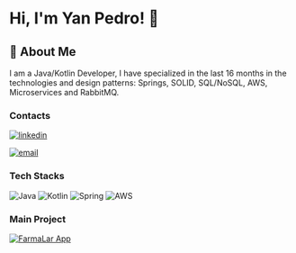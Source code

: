 # Hi, I'm Yan Pedro! 👋

## 🚀 About Me
I am a Java/Kotlin Developer, I have specialized in the last 16 months in the technologies and design patterns: Springs, SOLID, SQL/NoSQL, AWS, Microservices and RabbitMQ.

### Contacts 
[![linkedin](https://img.shields.io/badge/LinkedIn-000?style=for-the-badge&logo=linkedin&logoColor=0E76A8)](https://www.linkedin.com/in/yan-pedro-dev/)

[![email](https://camo.githubusercontent.com/5569c47c09be5c1b56cc1327a30316503cd933f97caea0be8dc8a91789815e71/68747470733a2f2f696d672e736869656c64732e696f2f62616467652f2d456d61696c2d3030303f7374796c653d666f722d7468652d6261646765266c6f676f3d6d6963726f736f66742d6f75746c6f6f6b266c6f676f436f6c6f723d453934443546)](mailto:yan.pedro@outlook.com)


### Tech Stacks
![Java](https://img.shields.io/badge/Java-565?style=for-the-badge&logo=java)
![Kotlin](https://img.shields.io/badge/Kotlin-505?style=for-the-badge&logo=kotlin)
![Spring](https://img.shields.io/badge/Spring-150?style=for-the-badge&logo=spring)
![AWS](https://img.shields.io/badge/AWS-125.svg?style=for-the-badge&logo=amazon-aws&logoColor=30A3DC)

### Main Project
[![FarmaLar App](https://github-readme-stats.vercel.app/api/pin/?username=yanpedroDev&repo=FarmaLar-App&bg_color=100&border_color=FFF&show_icons=true&icon_color=30A3DC&title_color=FFF&text_color=FFF)](https://github.com/yanpedroDev/FarmaLar-App)
